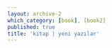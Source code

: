 ```yaml
---
layout: archive-2
which_category: [book], [book2]
published: true
title: 'kitap | yeni yazılar' 
---
```


<!--All posts of category 'book'-->
